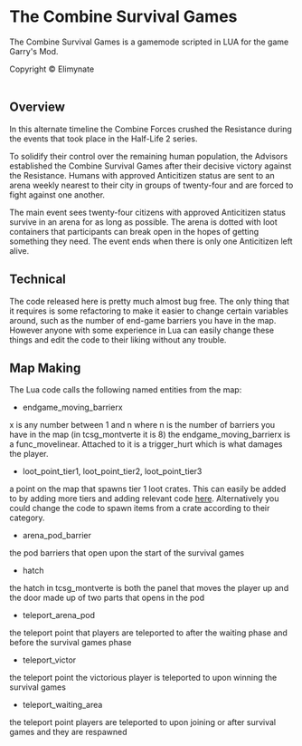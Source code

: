 # The Combine Survival Games
The Combine Survival Games is a gamemode scripted in LUA for the game Garry's Mod.

Copyright © Elimynate
<br><br>

## Overview
In this alternate timeline the Combine Forces crushed the Resistance during the events that took place in the Half-Life 2 series.

To solidify their control over the remaining human population, the Advisors established the Combine Survival Games after their decisive victory against the Resistance. Humans with approved Anticitizen status are sent to an arena weekly nearest to their city in groups of twenty-four and are forced to fight against one another.

The main event sees twenty-four citizens with approved Anticitizen status survive in an arena for as long as possible. The arena is dotted with loot containers that participants can break open in the hopes of getting something they need. The event ends when there is only one Anticitizen left alive.

## Technical
The code released here is pretty much almost bug free. The only thing that it requires is some refactoring to make it easier to change certain variables around, such as the number of end-game barriers you have in the map. However anyone with some experience in Lua can easily change these things and edit the code to their liking without any trouble.

## Map Making
The Lua code calls the following named entities from the map:


* endgame_moving_barrierx

x is any number between 1 and n where n is the number of barriers you have in the map (in tcsg_montverte it is 8)
the endgame_moving_barrierx is a func_movelinear. Attached to it is a trigger_hurt which is what damages the player.

* loot_point_tier1, loot_point_tier2, loot_point_tier3

a point on the map that spawns tier 1 loot crates. This can easily be added to by adding more tiers and adding relevant code [here](https://github.com/Elimynate/thecombinesurvivalgames-release/blob/master/gamemode/timedstagessystem/server/stages/tss_sv_stage_1.lua). Alternatively you could change the code to spawn items from a crate according to their category.

* arena_pod_barrier

the pod barriers that open upon the start of the survival games

* hatch

the hatch in tcsg_montverte is both the panel that moves the player up and the door made up of two parts that opens in the pod

* teleport_arena_pod

the teleport point that players are teleported to after the waiting phase and before the survival games phase

* teleport_victor

the teleport point the victorious player is teleported to upon winning the survival games

* teleport_waiting_area

the teleport point players are teleported to upon joining or after survival games and they are respawned

